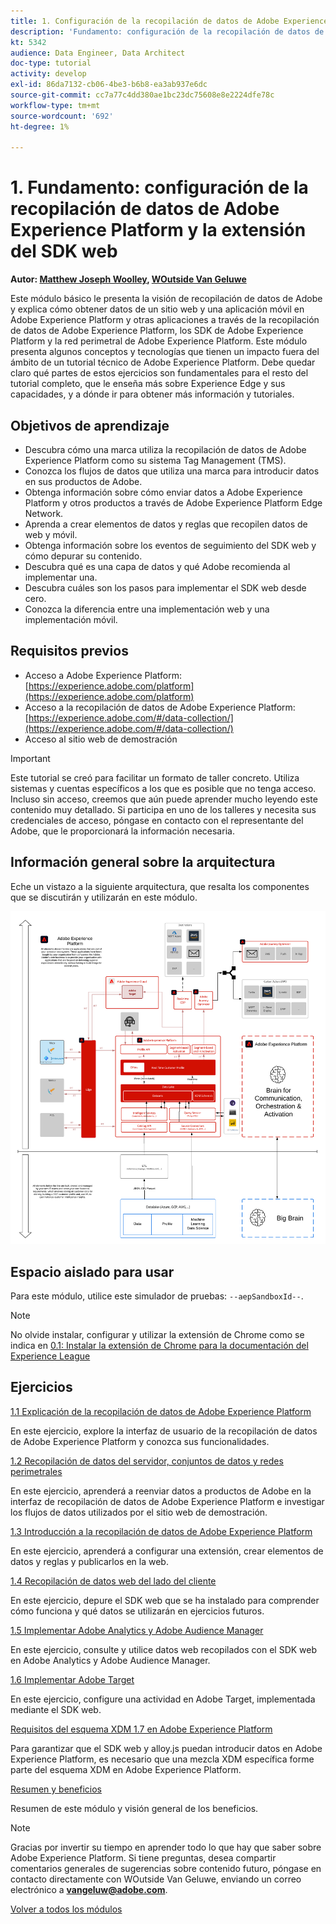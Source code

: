 ```yaml
---
title: 1. Configuración de la recopilación de datos de Adobe Experience Platform y la extensión del SDK web
description: 'Fundamento: configuración de la recopilación de datos de Adobe Experience Platform y la extensión del SDK web'
kt: 5342
audience: Data Engineer, Data Architect
doc-type: tutorial
activity: develop
exl-id: 86da7132-cb06-4be3-b6b8-ea3ab937e6dc
source-git-commit: cc7a77c4dd380ae1bc23dc75608e8e2224dfe78c
workflow-type: tm+mt
source-wordcount: '692'
ht-degree: 1%

---
```


# 1. Fundamento: configuración de la recopilación de datos de Adobe Experience Platform y la extensión del SDK web

**Autor: [Matthew Joseph Woolley](https://www.linkedin.com/in/matthewjwoolley/), [WOutside Van Geluwe](https://www.linkedin.com/in/woutervangeluwe/)**

Este módulo básico le presenta la visión de recopilación de datos de Adobe y explica cómo obtener datos de un sitio web y una aplicación móvil en Adobe Experience Platform y otras aplicaciones a través de la recopilación de datos de Adobe Experience Platform, los SDK de Adobe Experience Platform y la red perimetral de Adobe Experience Platform. Este módulo presenta algunos conceptos y tecnologías que tienen un impacto fuera del ámbito de un tutorial técnico de Adobe Experience Platform. Debe quedar claro qué partes de estos ejercicios son fundamentales para el resto del tutorial completo, que le enseña más sobre Experience Edge y sus capacidades, y a dónde ir para obtener más información y tutoriales.

## Objetivos de aprendizaje

- Descubra cómo una marca utiliza la recopilación de datos de Adobe Experience Platform como su sistema Tag Management (TMS).
- Conozca los flujos de datos que utiliza una marca para introducir datos en sus productos de Adobe.
- Obtenga información sobre cómo enviar datos a Adobe Experience Platform y otros productos a través de Adobe Experience Platform Edge Network.
- Aprenda a crear elementos de datos y reglas que recopilen datos de web y móvil.
- Obtenga información sobre los eventos de seguimiento del SDK web y cómo depurar su contenido.
- Descubra qué es una capa de datos y qué Adobe recomienda al implementar una.
- Descubra cuáles son los pasos para implementar el SDK web desde cero.
- Conozca la diferencia entre una implementación web y una implementación móvil.

## Requisitos previos

- Acceso a Adobe Experience Platform: [https://experience.adobe.com/platform](https://experience.adobe.com/platform)
- Acceso a la recopilación de datos de Adobe Experience Platform: [https://experience.adobe.com/#/data-collection/](https://experience.adobe.com/#/data-collection/)
- Acceso al sitio web de demostración

>[!IMPORTANT]
>
>Este tutorial se creó para facilitar un formato de taller concreto. Utiliza sistemas y cuentas específicos a los que es posible que no tenga acceso. Incluso sin acceso, creemos que aún puede aprender mucho leyendo este contenido muy detallado. Si participa en uno de los talleres y necesita sus credenciales de acceso, póngase en contacto con el representante del Adobe, que le proporcionará la información necesaria.

## Información general sobre la arquitectura

Eche un vistazo a la siguiente arquitectura, que resalta los componentes que se discutirán y utilizarán en este módulo.

![Información general sobre la arquitectura](../../assets/images/architecturem1.png)

## Espacio aislado para usar

Para este módulo, utilice este simulador de pruebas: `--aepSandboxId--`.

>[!NOTE]
>
>No olvide instalar, configurar y utilizar la extensión de Chrome como se indica en [0.1: Instalar la extensión de Chrome para la documentación del Experience League](../module0/ex1.md)

## Ejercicios

[1.1 Explicación de la recopilación de datos de Adobe Experience Platform](./ex1.md)

En este ejercicio, explore la interfaz de usuario de la recopilación de datos de Adobe Experience Platform y conozca sus funcionalidades.

[1.2 Recopilación de datos del servidor, conjuntos de datos y redes perimetrales](./ex2.md)

En este ejercicio, aprenderá a reenviar datos a productos de Adobe en la interfaz de recopilación de datos de Adobe Experience Platform e investigar los flujos de datos utilizados por el sitio web de demostración.

[1.3 Introducción a la recopilación de datos de Adobe Experience Platform](./ex3.md)

En este ejercicio, aprenderá a configurar una extensión, crear elementos de datos y reglas y publicarlos en la web.

[1.4 Recopilación de datos web del lado del cliente](./ex4.md)

En este ejercicio, depure el SDK web que se ha instalado para comprender cómo funciona y qué datos se utilizarán en ejercicios futuros.

[1.5 Implementar Adobe Analytics y Adobe Audience Manager](./ex5.md)

En este ejercicio, consulte y utilice datos web recopilados con el SDK web en Adobe Analytics y Adobe Audience Manager.

[1.6 Implementar Adobe Target](./ex6.md)

En este ejercicio, configure una actividad en Adobe Target, implementada mediante el SDK web.

[Requisitos del esquema XDM 1.7 en Adobe Experience Platform](./ex7.md)

Para garantizar que el SDK web y alloy.js puedan introducir datos en Adobe Experience Platform, es necesario que una mezcla XDM específica forme parte del esquema XDM en Adobe Experience Platform.

[Resumen y beneficios](./summary.md)

Resumen de este módulo y visión general de los beneficios.

>[!NOTE]
>
>Gracias por invertir su tiempo en aprender todo lo que hay que saber sobre Adobe Experience Platform. Si tiene preguntas, desea compartir comentarios generales de sugerencias sobre contenido futuro, póngase en contacto directamente con WOutside Van Geluwe, enviando un correo electrónico a **vangeluw@adobe.com**.

[Volver a todos los módulos](../../overview.md)
